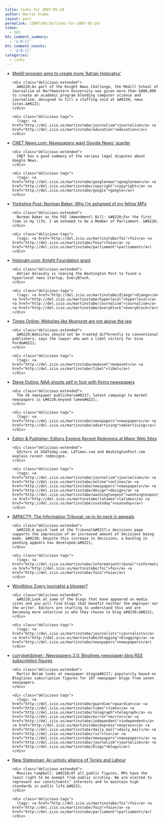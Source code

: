 ```yaml
---
title: links for 2007-05-24
author: Martin Stabe
layout: post
permalink: /2007/05/24/links-for-2007-05-24/
views:
  - 103
btc_comment_summary:
  - 'a:0:{}'
btc_comment_counts:
  - 'a:0:{}'
categories:
  - links
---
```

<ul class="delicious">
  <li>
    <div class="delicious-link">
      <a href="http://www.cyberjournalist.net/news/004214.php">Medill program aims to create more &#8216;Adrian Holovatys&#8217;</a>
    </div>
    
    <div class="delicious-extended">
      &#8220;As part of the Knight News Challenge, the Medill School of Journalism at Northwestern University was given more than $600,000 to create an academic program blending computer science and journalism, designed to fill a staffing void at &#8230; news sites.&#8221;
    </div>
    
    <div class="delicious-tags">
      (tags: <a href="http://del.icio.us/martinstabe/journalism">journalism</a> <a href="http://del.icio.us/martinstabe/education">education</a>)
    </div>
  </li>
  
  <li>
    <div class="delicious-link">
      <a href="http://news.com.com/Newspapers+want+Google+News+quarter/2100-1038_3-6185896.html?part=rss&#038;tag=2547-1_3-0-20&#038;subj=news"> CNET News.com: Newspapers want Google News&#8217; quarter</a>
    </div>
    
    <div class="delicious-extended">
      CNET has a good summary of the various legal disputes about Google News.
    </div>
    
    <div class="delicious-tags">
      (tags: <a href="http://del.icio.us/martinstabe/googlenews">googlenews</a> <a href="http://del.icio.us/martinstabe/copyright">copyright</a> <a href="http://del.icio.us/martinstabe/google">google</a>)
    </div>
  </li>
  
  <li>
    <div class="delicious-link">
      <a href="http://www.yorkshirepost.co.uk/opinion?articleid=2893985">Yorkshire Post: Norman Baker: Why I&#8217;m ashamed of my fellow MPs</a>
    </div>
    
    <div class="delicious-extended">
      Norman Baker on the FOI (Amendment) Bill: &#8220;For the first time in my life, I am ashamed to be a Member of Parliament. &#8220;
    </div>
    
    <div class="delicious-tags">
      (tags: <a href="http://del.icio.us/martinstabe/foi">foi</a> <a href="http://del.icio.us/martinstabe/foia">foia</a> <a href="http://del.icio.us/martinstabe/parliament">parliament</a>)
    </div>
  </li>
  
  <li>
    <div class="delicious-link">
      <a href="http://www.holovaty.com/blog/archive/2007/05/23/1145">Holovaty.com: Knight Foundation grant</a>
    </div>
    
    <div class="delicious-extended">
      Adrian Holovaty is leaving the Washington Post to found a hyperlocal news startup, EveryBlock.
    </div>
    
    <div class="delicious-tags">
      (tags: <a href="http://del.icio.us/martinstabe/django">django</a> <a href="http://del.icio.us/martinstabe/hyperlocal">hyperlocal</a> <a href="http://del.icio.us/martinstabe/journalism">journalism</a> <a href="http://del.icio.us/martinstabe/everyblock">everyblock</a>)
    </div>
  </li>
  
  <li>
    <div class="delicious-link">
      <a href="http://business.timesonline.co.uk/tol/business/law/article1820437.ece">Times Online: Websites like Mumsnet are not above the law</a>
    </div>
    
    <div class="delicious-extended">
      &#8220;Websites should not be treated differently to conventional publishers, says the lawyer who won a libel victory for Gina Ford&#8221;
    </div>
    
    <div class="delicious-tags">
      (tags: <a href="http://del.icio.us/martinstabe/mumsnet">mumsnet</a> <a href="http://del.icio.us/martinstabe/libel">libel</a>)
    </div>
  </li>
  
  <li>
    <div class="delicious-link">
      <a href="http://www.steveouting.com/naa-shoots-self-in-foot-with-flying-newspapers.html">Steve Outing: NAA shoots self in foot with flying newspapers</a>
    </div>
    
    <div class="delicious-extended">
      The US newspaper publishers&#8217; latest campaign to market newspapers is &#8220;beyond lame&#8221;.
    </div>
    
    <div class="delicious-tags">
      (tags: <a href="http://del.icio.us/martinstabe/newspapers">newspapers</a> <a href="http://del.icio.us/martinstabe/advertising">advertising</a>)
    </div>
  </li>
  
  <li>
    <div class="delicious-link">
      <a href="http://www.editorandpublisher.com/eandp/news/article_display.jsp?vnu_content_id=1003588118">Editor & Publisher: Editors Explore Recent Redesigns at Major Web Sites</a>
    </div>
    
    <div class="delicious-extended">
      Editors at USAToday.com, LATimes.com and WashingtonPost.com explain recent redesigns.
    </div>
    
    <div class="delicious-tags">
      (tags: <a href="http://del.icio.us/martinstabe/journalism">journalism</a> <a href="http://del.icio.us/martinstabe/online">online</a> <a href="http://del.icio.us/martinstabe/newspapers">newspapers</a> <a href="http://del.icio.us/martinstabe/design">design</a> <a href="http://del.icio.us/martinstabe/washingtonpost">washingtonpost</a> <a href="http://del.icio.us/martinstabe/latimes">latimes</a> <a href="http://del.icio.us/martinstabe/usatoday">usatoday</a>)
    </div>
  </li>
  
  <li>
    <div class="delicious-link">
      <a href="http://impact.freethcartwright.com/2007/05/the_information.html">IMPACT®: The Information Tribunal: up to its neck in appeals</a>
    </div>
    
    <div class="delicious-extended">
      &#8220;A quick look at the Tribunal&#8217;s decisions page supports the impression of an increased amount of decisions being made. &#8230; Despite this increase in decisions, a backlog in pending appeals has developed.&#8221;
    </div>
    
    <div class="delicious-tags">
      (tags: <a href="http://del.icio.us/martinstabe/informationtribunal">informationtribunal</a> <a href="http://del.icio.us/martinstabe/foi">foi</a> <a href="http://del.icio.us/martinstabe/foia">foia</a>)
    </div>
  </li>
  
  <li>
    <div class="delicious-link">
      <a href="http://www.wordblog.co.uk/2007/05/23/every-journalist-a-blogger/">Wordblog: Every journalist a blogger?</a>
    </div>
    
    <div class="delicious-extended">
      &#8220;Look at some of the blogs that have appeared on media sites and you will find blogs that benefit neither the employer nor the writer. Editors are starting to understand this and are becoming more selective in who they choose to blog &#8230;&#8221;
    </div>
    
    <div class="delicious-tags">
      (tags: <a href="http://del.icio.us/martinstabe/journalists">journalists</a> <a href="http://del.icio.us/martinstabe/blogging">blogging</a> <a href="http://del.icio.us/martinstabe/newspapers">newspapers</a>)
    </div>
  </li>
  
  <li>
    <div class="delicious-link">
      <a href="http://www.currybet.net/cbet_blog/2007/05/blog_subscriptions.php">currybetdotnet : Newspapers 2.0: Bloglines newspaper blog RSS subscription figures</a>
    </div>
    
    <div class="delicious-extended">
      Martin Belam looks at newspaper blogs&#8217; popularity based on Bloglines subscription figures for 107 newspaper blogs from seven newspapers.
    </div>
    
    <div class="delicious-tags">
      (tags: <a href="http://del.icio.us/martinstabe/guardian">guardian</a> <a href="http://del.icio.us/martinstabe/times">times</a> <a href="http://del.icio.us/martinstabe/telegraph">telegraph</a> <a href="http://del.icio.us/martinstabe/mirror">mirror</a> <a href="http://del.icio.us/martinstabe/independent">independent</a> <a href="http://del.icio.us/martinstabe/express">express</a> <a href="http://del.icio.us/martinstabe/daily_mail">daily_mail</a> <a href="http://del.icio.us/martinstabe/rss">rss</a> <a href="http://del.icio.us/martinstabe/newspapers">newspapers</a> <a href="http://del.icio.us/martinstabe/journalism">journalism</a> <a href="http://del.icio.us/martinstabe/blogs">blogs</a>)
    </div>
  </li>
  
  <li>
    <div class="delicious-link">
      <a href="http://www.newstatesman.com/200705230010">New Statesman: An unholy alliance of Tories and Labour</a>
    </div>
    
    <div class="delicious-extended">
      Menzies Campbell: &#8220;Of all public figures, MPs have the least right to be exempt from public scrutiny. We are elected to represent our constituents’ interests and to maintain high standards in public life.&#8221;
    </div>
    
    <div class="delicious-tags">
      (tags: <a href="http://del.icio.us/martinstabe/foi">foi</a> <a href="http://del.icio.us/martinstabe/foia">foia</a> <a href="http://del.icio.us/martinstabe/parliament">parliament</a>)
    </div>
  </li>
</ul>